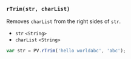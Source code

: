 ### ``rTrim(str, charList)``
Removes ``charList`` from the right sides of ``str``.

- `str` `<String>`
- `charList` `<String>`

```js
var str = PV.rTrim('hello worldabc', 'abc');
```